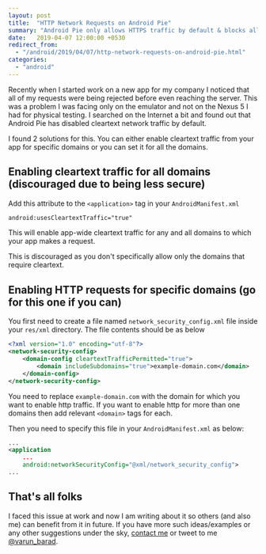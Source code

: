 ```yaml
---
layout: post
title:  "HTTP Network Requests on Android Pie"
summary: "Android Pie only allows HTTPS traffic by default & blocks all HTTP requests. You can enable HTTP communication for your API endpoints once you have configured this little thing."
date:   2019-04-07 12:00:00 +0530
redirect_from:
  - "/android/2019/04/07/http-network-requests-on-android-pie.html"
categories:
  - "android"
---
```


Recently when I started work on a new app for my company I noticed that all of my requests were being rejected before even reaching the server. This was a problem I was facing only on the emulator and not on the Nexus 5 I had for physical testing. I searched on the Internet a bit and found out that Android Pie has disabled cleartext network traffic by default.

I found 2 solutions for this. You can either enable cleartext traffic from your app for specific domains or you can set it for all the domains.

## Enabling cleartext traffic for all domains (discouraged due to being less secure)

Add this attribute to the `<application>` tag in your `AndroidManifest.xml`

```xml
android:usesCleartextTraffic="true"
```

This will enable app-wide cleartext traffic for any and all domains to which your app makes a request.

This is discouraged as you don't specifically allow only the domains that require cleartext.

## Enabling HTTP requests for specific domains (go for this one if you can)

You first need to create a file named `network_security_config.xml` file inside your `res/xml` directory. The file contents should be as below

```xml
<?xml version="1.0" encoding="utf-8"?>
<network-security-config>
    <domain-config cleartextTrafficPermitted="true">
        <domain includeSubdomains="true">example-domain.com</domain>
    </domain-config>
</network-security-config>
```

You need to replace `example-domain.com` with the domain for which you want to enable http traffic. If you want to enable http for more than one domains then add relevant `<domain>` tags for each.

Then you need to specify this file in your `AndroidManifest.xml` as below:

```xml
...
<application
    ...
    android:networkSecurityConfig="@xml/network_security_config">
...
```

## That's all folks

I faced this issue at work and now I am writing about it so others (and also me) can benefit from it in future. If you have more such ideas/examples or any other suggestions  under the sky, [contact me][varun-contact] or tweet to me [@varun_barad][varun-twitter].

[varun-contact]: https://varunbarad.com/contact
[varun-twitter]: https://twitter.com/varun_barad
